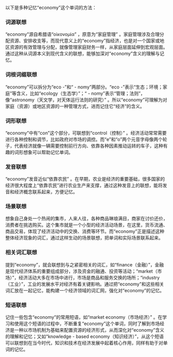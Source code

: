 以下是多种记忆“economy”这个单词的方法：

### 词源联想
“economy”源自希腊语“οἰκονομία” ，原意为“家庭管理” 。家庭管理涉及合理分配资源、安排收支等，而现代意义上的“economy”指经济，也是对一个国家或地区资源的有效管理与分配，就像管理家庭财务一样，从家庭层面延伸到宏观层面。通过这种从词源本义到现代含义的联想，能够加深对“economy”含义的理解与记忆。

### 词根词缀联想
“economy”可以拆分为“eco -”和“ - nomy”两部分。“eco -”表示“生态；环境；家庭”等含义，比如“ecology（生态学）”；“ - nomy”表示“管理；法则”，像“astronomy（天文学，对天体运行法则的研究）” 。所以“economy”可理解为对家庭（资源）或地区资源的一种管理方式，进而记住它“经济”的含义。

### 词形联想
“economy”中有“con”这个部分，可联想到“control（控制）” 。经济活动常常需要进行各种控制和调节，比如政府对市场的调控。而“e”和“o”两个元音字母像两个轮子，代表经济就像一辆需要控制前行方向、依靠各种因素推动运转的车子，这种有趣的词形想象可以帮助记忆单词。

### 发音联想
“economy”发音近似“依靠农民” 。在早期，农业是经济的重要基础，很多国家的经济很大程度上“依靠农民”进行农业生产来支撑，通过这种发音上的联想，能将发音和经济概念联系起来，方便记忆。

### 场景联想
想象自己身处一个热闹的集市，人来人往，各种商品琳琅满目，商家在讨价还价，消费者在挑选购买。这个集市就是一个小型的经济活动场景，在这里，货币流通、商品交易，体现了经济活动中的交换、消费等环节。而“economy”正是描述这种整体经济现象的词汇，通过这样生动的场景联想，把单词和实际场景联系起来。

### 相关词汇联想
提到“economy”，就会联想到与之紧密相关的词汇，如“finance（金融）”，金融是现代经济体系的重要组成部分，涉及资金的融通、投资等活动；“market（市场）”，经济活动大多在市场中进行，市场是商品和服务交换的场所；“industry（工业）”，工业的发展水平对经济有着关键影响。通过把“economy”和这些相关词汇放在一起记忆，能构建一个经济领域的词汇网，强化对“economy”的记忆。

### 短语联想
记住一些包含“economy”的常用短语，如“market economy（市场经济）” 。在学习和使用这个短语的过程中，不断重复“economy”这个单词，同时了解到市场经济是一种以市场机制为基础来配置资源的经济形式，从而深化对“economy”含义的理解和记忆；又如“knowledge - based economy（知识经济）”，从这个短语可以联想到在当今时代，知识和技术在经济发展中起着核心作用，同样有助于对单词的记忆。 